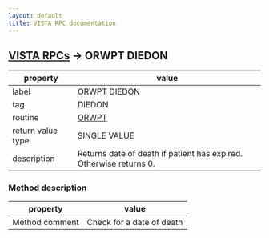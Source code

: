 ```yaml
---
layout: default
title: VISTA RPC documentation
---
```




## [VISTA RPCs](TableOfContent.md) &#8594; ORWPT DIEDON 

 property | value 
--- | --- 
 label | ORWPT DIEDON
 tag | DIEDON
 routine | [ORWPT](http://code.osehra.org/dox/Routine_ORWPT_source.html)
 return value type | SINGLE VALUE
 description | Returns date of death if patient has expired.  Otherwise returns 0.


### Method description

 property | value 
--- | --- 
 Method comment | Check for a date of death